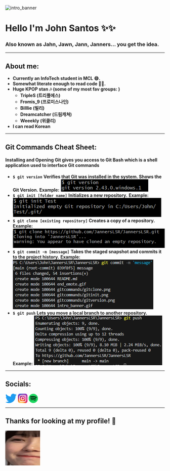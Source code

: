 ![intro_banner](intro_banner.gif)

<!--
**JannersLSR/JannersLSR** is a ✨ _special_ ✨ repository because its `README.md` (this file) appears on your GitHub profile.

Here are some ideas to get you started:

- 🔭 I’m currently working on ...
- 🌱 I’m currently learning ...
- 👯 I’m looking to collaborate on ...
- 🤔 I’m looking for help with ...
- 💬 Ask me about ...
- 📫 How to reach me: ...
- 😄 Pronouns: ...
- ⚡ Fun fact: ...
-->


# Hello I'm John Santos ✨✨
### Also known as Jahn, Jawn, Jann, Janners... you get the idea. 
___
## About me:
- **Currently an InfoTech student in MCL :smile:.**
- **Somewhat literate enough to read code 😵‍💫.**
- **Huge KPOP stan :notes: (some of my most fav groups: )**
  - **TripleS (트리플에스)**
  - **Fromis_9 (프로미스나인)**
  - **Billlie (빌리)**
  - **Dreamcatcher (드림캐쳐)**
  - **Weeekly (위클리)**
- **I can read Korean**
___
## Git Commands Cheat Sheet:
#### Installing and Opening Git gives you access to Git Bash which is a shell application used to interface Git commands
- **`$ git version`**
  **Verifies that Git was installed in the system. Shows the Git Version.**
  **Example:**
  ![gitversion](gitcommands/gitversion.png)
- **`$ git init [folder name]`**
  **Initializes a new repository.**
  **Example:**
  ![gitinit](gitcommands/gitinit.png)
- **`$ git clone [existing repository]`**
  **Creates a copy of a repository.**
  **Example:**
  ![gitclone](gitcommands/gitclone.png)
- **`$ git commit -m [message]`**
  **Takes the staged snapshot and commits it to the project history.**
  **Example:**
  ![gitcommit](gitcommands/gitcommit.png)
- **`$ git push`**
  **Lets you move a local branch to another repository.**
  **Example:**
  ![gitpush](gitcommands/gitpush.png)
___
## Socials:
[<img src="logos/twitterlogo.png" height="30em" align="center" alt="Follow me on Twiter!" title="Follow me on Twiter!"/>](https://twitter.com/jawnersaints) [<img src="logos/instalogo.webp" height="30em" align="center" alt="Follow me on Instagram!" title="Follow me on Instagram!"/>](https://www.instagram.com/jawnersby/) [<img src="logos/spotifylogo.webp" height="30em" align="center" alt="Follow my Spotify!" title="Follow my Spotify!"/>](https://open.spotify.com/user/22mp72vlyjfsa2jxzqanufp3a)

___
## Thanks for looking at my profile! :sparkling_heart:

![end_emote](end_emote.gif)
